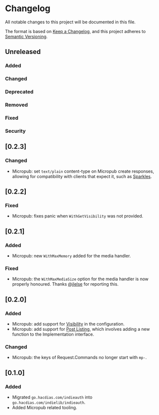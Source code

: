 # Changelog

All notable changes to this project will be documented in this file.

The format is based on [Keep a Changelog](https://keepachangelog.com/en/1.0.0/),
and this project adheres to [Semantic Versioning](https://semver.org/spec/v2.0.0.html).

## Unreleased

### Added

### Changed

### Deprecated

### Removed

### Fixed

### Security

## [0.2.3]

### Changed

- Micropub: set `text/plain` content-type on Micropub create responses, allowing for compatibility with clients that expect it, such as [Sparkles](https://sparkles.sploot.com/).

## [0.2.2]

### Fixed

- Micropub: fixes panic when `WithGetVisibility` was not provided.

## [0.2.1]

### Added

- Micropub: new `WithMaxMemory` added for the media handler.

### Fixed

- Micropub: the `WithMaxMediaSize` option for the media handler is now properly honoured. Thanks [@jlelse](https://jlelse.blog/) for reporting this.

## [0.2.0]

### Added

- Micropub: add support for [Visibility](https://indieweb.org/Micropub-extensions#Visibility) in the configuration.
- Micropub: add support for [Post Listing](https://indieweb.org/Micropub-extensions#Query_for_Post_List), which involves adding a new function to the Implementation interface.

### Changed

- Micropub: the keys of Request.Commands no longer start with `mp-`.

## [0.1.0]

### Added

- Migrated `go.hacdias.com/indieauth` into `go.hacdias.com/indielib/indieauth`.
- Added Micropub related tooling.
